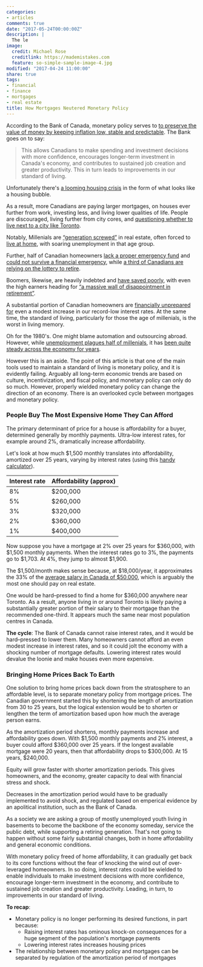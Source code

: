 ```yaml
---
categories:
- articles
comments: true
date: "2017-05-24T00:00:00Z"
description: |
  The le
image:
  credit: Michael Rose
  creditlink: https://mademistakes.com
  feature: so-simple-sample-image-4.jpg
modified: "2017-04-24 11:00:00"
share: true
tags:
- financial
- finance
- mortgages
- real estate
title: How Mortgages Neutered Monetary Policy
---
```


According to the Bank of Canada, monetary policy serves to [to preserve the value of money by keeping inflation low, stable and predictable](http://www.bankofcanada.ca/core-functions/monetary-policy/).  The Bank goes on to say:

> This allows Canadians to make spending and investment decisions with more confidence, encourages longer-term investment in Canada's economy, and contributes to sustained job creation and greater productivity. This in turn leads to improvements in our standard of living.

Unfortunately there's [a looming housing crisis](http://www.cbc.ca/news/business/toronto-housing-bmo-td-1.4028032) in the form of what looks like a housing bubble.

As a result, more Canadians are paying larger mortgages, on houses ever further from work, investing less, and living lower qualities of life.  People are discouraged, living further from city cores, and [questioning whether to live next to a city like Toronto](https://www.theglobeandmail.com/news/toronto/how-employers-are-feeling-the-wrath-of-torontos-housing-bubble/article34711867/).

Notably, Millenials are [“generation screwed”](https://www.thestar.com/opinion/commentary/2017/02/22/millennials-are-generation-screwed-on-real-estate.html) in real estate, often forced to [live at home](http://fortune.com/2017/04/20/millennials-living-with-parents/), with soaring unemployment in that age group.

Further, half of Canadian homeowners [lack a proper emergency fund](http://globalnews.ca/news/3085917/nearly-half-of-canadian-homeowners-lack-proper-emergency-fund-survey/) and [could not survive a financial emergency](http://business.financialpost.com/personal-finance/canadians-raid-rainy-day-funds-but-many-still-struggle-to-cover-unexpected-costs-bmo-survey-says), while [a third of Canadians are relying on the lottery to retire](http://www.canadianbusiness.com/blogs-and-comment/retirement-lottery/).

Boomers, likewise, are heavily indebted and [have saved poorly](https://www.theglobeandmail.com/globe-investor/retirement/retire-planning/high-debt-loads-weigh-on-baby-boomers-and-their-retirement-plans/article27169889/), with even the high earners heading for [“a massive wall of disappointment in retirement”](https://www.theglobeandmail.com/globe-investor/retirement/retire-lifestyle/how-boomers-living-the-high-life-are-at-risk-in-retirement/article34394783/).

A substantial portion of Canadian homeowners are [financially unprepared for](http://www.cbc.ca/news/business/manulife-housing-debt-1.4127243) even a modest increase in our record-low interest rates.  At the same time, the standard of living, particularly for those the age of millenials, is the worst in living memory.

Oh for the 1980's.  One might blame automation and outsourcing abroad.  However, while [unemployment plagues half of millenials](http://business.financialpost.com/news/economy/canadian-millennials-still-stuck-in-the-basement-as-youth-unemployment-surges), it has [been quite steady across the economy for years](http://www.tradingeconomics.com/canada/unemployment-rate).

However this is an aside. The point of this article is that one of the main tools used to maintain a standard of living is monetary policy, and it is evidently failing.  Arguably all long-term economic trends are based on culture, incentivization, and fiscal policy, and monetary policy can only do so much.  However, properly wielded monetary policy can change the direction of an economy.  There is an overlooked cycle between mortgages and monetary policy.

### People Buy The Most Expensive Home They Can Afford

The primary determinant of price for a house is affordability for a buyer, determined generally by monthly payments.  Ultra-low interest rates, for example around 2%, dramatically increase affordability.

Let's look at how much $1,500 monthly translates into affordability, amortized over 25 years, varying by interest rates (using this [handy calculator](http://cgi.scotiabank.com/mortgage/payment/en/payment.html)).

| Interest rate | Affordability (approx) | 
| --- | --- |
| 8% | $200,000 |
| 5% | $260,000 | 
| 3% | $320,000 |
| 2% | $360,000 |
| 1% | $400,000 |

Now suppose you have a mortgage at 2% over 25 years for $360,000, with $1,500 monthly payments.  When the interest rates go to 3%, the payments go to $1,703.  At 4%, they jump to almost $1,900.

The $1,500/month makes sense because, at $18,000/year, it approximates the 33% of the [average salary in Canada of $50,000](https://careers.workopolis.com/advice/how-much-money-are-we-earning-the-average-canadian-wages-right-now/), which is arguably the most one should pay on real estate.

One would be hard–pressed to find a home for $360,000 anywhere near Toronto.  As a result, anyone living in or around Toronto is likely paying a substantially greater portion of their salary to their  mortgage than the recommended one-third.  It appears much the same near most population centres in Canada.

<b>The cycle</b>:  The Bank of Canada cannot raise interest rates, and it would be hard–pressed to lower them.  Many homeowners cannot afford an even modest increase in interest rates, and so it could jolt the economy with a shocking number of mortgage defaults.  Lowering interest rates would devalue the loonie and make houses even more expensive.

### Bringing Home Prices Back To Earth

One solution to bring home prices back down from the stratosphere to an affordable level, is to separate monetary policy from mortgage prices.  The Canadian government started this by shortening the length of amortization from 30 to 25 years, but the logical extension would be to shorten or lengthen the term of amortization based upon how much the average person earns.

As the amortization period shortens, monthly payments increase and affordability goes down.  With $1,500 monthly payments and 2% interest, a buyer could afford $360,000 over 25 years.  If the longest available mortgage were 20 years, then that affordability drops to $300,000.  At 15 years, $240,000.

Equity will grow faster with shorter amortization periods.  This gives homeowners, and the economy, greater capacity to deal with financial stress and shock.

Decreases in the amortization period would have to be gradually implemented to avoid shock, and regulated based on emperical evidence by an apolitical institution, such as the Bank of Canada.  

As a society we are asking a group of mostly unemployed youth living in basements to become the backbone of the economy someday, service the public debt, while supporting a retiring generation.  That's not going to happen without some fairly substantial changes, both in home affordability and general economic conditions.

With monetary policy freed of home affordability, it can gradually get back to its core functions without the fear of knocking the wind out of over-leveraged homeowners.  In so doing, interest rates could be wielded to enable individuals to make investment decisions with more confidence, encourage longer-term investment in the economy, and contribute to sustained job creation and greater productivity.  Leading, in turn, to improvements in our standard of living.

<b>To recap</b>:

- Monetary policy is no longer performing its desired functions, in part because:
  - Raising interest rates has ominous knock-on consequences for a huge segment of the population's mortgage payments
  - Lowering interest rates increases housing prices
- The relationship between monetary policy and mortgages can be separated by regulation of the amortization period of mortgages
